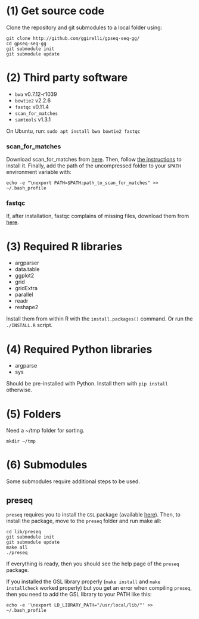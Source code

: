 # (1) Get source code

Clone the repository and git submodules to a local folder using:

```
git clone http://github.com/ggirelli/gpseq-seq-gg/
cd gpseq-seq-gg
git submodule init
git submodule update
```

# (2) Third party software

* `bwa` v0.7.12-r1039
* `bowtie2` v2.2.6
* `fastqc` v0.11.4
* `scan_for_matches`
* `samtools` v1.3.1

On Ubuntu, run: `sudo apt install bwa bowtie2 fastqc`

### scan_for_matches

Download scan_for_matches from [here](http://www.theseed.org/servers/downloads/scan_for_matches.tgz). Then, follow [the instructions](http://blog.theseed.org/servers/2010/07/scan-for-matches.html) to install it. Finally, add the path of the uncompressed folder to your `$PATH` environment variable with:

```
echo -e "\nexport PATH=$PATH:path_to_scan_for_matches" >> ~/.bash_profile
```

### fastqc

If, after installation, fastqc complains of missing files, download them from [here](https://github.com/ggirelli/configs/tree/master/fastqc/Configuration).

# (3) Required R libraries

* argparser
* data.table
* ggplot2
* grid
* gridExtra
* parallel
* readr
* reshape2

Install them from within R with the `install.packages()` command.
Or run the `./INSTALL.R` script.

# (4) Required Python libraries

* argparse
* sys

Should be pre-installed with Python. Install them with `pip install` otherwise.

# (5) Folders

Need a ~/tmp folder for sorting.

```
mkdir ~/tmp
```

# (6) Submodules

Some submodules require additional steps to be used.

## preseq

`preseq` requires you to install the `GSL` package (available [here](https://www.gnu.org/software/gsl/)). Then, to install the package, move to the `preseq` folder and run make all:

```
cd lib/preseq
git submodule init
git submodule update
make all
./preseq
```

If everything is ready, then you should see the help page of the `preseq` package.

If you installed the GSL library properly (`make install` and `make installcheck` worked properly) but you get an error when compiling `preseq`, then you need to add the GSL library to your PATH like this:

```
echo -e '\nexport LD_LIBRARY_PATH="/usr/local/lib/"' >> ~/.bash_profile
```